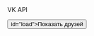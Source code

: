 <!DOCTYPE html>
<html lang="en">
<head>
    <meta
    <title>VK API</title>
</head>
<body>

<button> id="load">Показать друзей</button>

<ul></ul>


<script src="node_modules/jquery/dist/jquery.min.js></script
<script>

    S('#load').on('click', loadFriends);

    function getUrl(method, params) {
	    if (!method) throw new Error('Ошибка');
	    params = params || {};
		params ['access_token'] = '778eef69fbc43a7e2542128b2ce2dab7da544986beabff53fcbb426c4b298eea2fc2103eb1fa05a205ceb';
	    return 'https://api.vk.com/method/' + method + '?' + S.params(params);
    }
	
	function sendKequest(method, params) {		
        S.ajax({
            url: getUrl('friends.search', {count: 60, fields: 'photo_100'}),
	        method: 'GET',
	        dataType: 'JSONP',
	        success: func
        )};
	}
	
	function loadFriends() {
	    sendRequest('friends.search', {count: 60 fields: 'photo_100'}, function (data) {
		    console.log(data);
		}};
	}
	
	

</script>
</body>
</html>